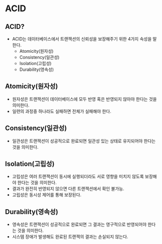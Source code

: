 
# ACID 

## ACID?

- ACID는 데이터베이스에서 트랜잭션의 신뢰성을 보장해주기 위한 4가지 속성을 말한다.
    - Atomicity(원자성)
    - Consistency(일관성)
    - Isolation(고립성)
    - Durability(영속성)


## Atomicity(원자성)

- 원자성은 트랜잭션이 데이터베이스에 모두 반영 혹은 반영되지 않아야 한다는 것을 의미한다.
- 일련의 과정중 하나라도 실패하면 전체가 실패해야 한다.


## Consistency(일관성)

- 일관성은 트랜잭션이 성공적으로 완료되면 일관성 있는 상태로 유지되어야 한다는 것을 의미한다.


## Isolation(고립성)

- 고립성은 여러 트랜잭션이 동시에 실행되더라도 서로 영향을 미치지 않도록 보장해야 한다는 것을 의미한다.
- 결과가 완전히 반영되지 않으면 다른 트랜잭션에서 확인 불가능.
- 고립성은 동시성 제어를 통해 보장된다.


## Durability(영속성)

- 영속성은 트랜잭션이 성공적으로 완료되면 그 결과는 영구적으로 반영되어야 한다는 것을 의미한다.
- 시스템 장애가 발생해도 완료된 트랜잭의 결과는 손실되지 않는다.


